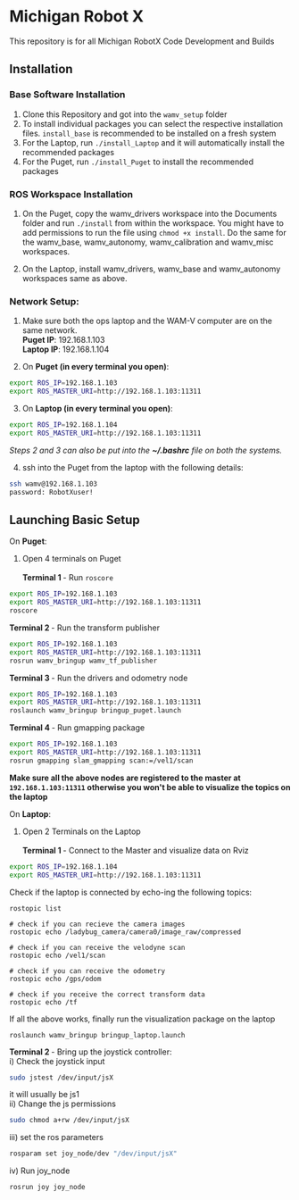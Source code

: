 # Michigan Robot X
This repository is for all Michigan RobotX Code Development and Builds

## Installation

### Base Software Installation
1. Clone this Repository and got into the ```wamv_setup``` folder
2. To install individual packages you can select the respective installation files. ```install_base``` is recommended to be installed on a fresh system
3. For the Laptop, run ```./install_Laptop``` and it will automatically install the recommended packages
4. For the Puget, run ```./install_Puget``` to install the recommended packages

### ROS Workspace Installation
1. On the Puget, copy the wamv_drivers workspace into the Documents folder and run ```./install``` from within the workspace. You might have to add permissions to run the file using ```chmod +x install```. Do the same for the wamv_base, wamv_autonomy, wamv_calibration and wamv_misc workspaces.

2. On the Laptop, install wamv_drivers, wamv_base and wamv_autonomy workspaces same as above.


### Network Setup:
1. Make sure both the ops laptop and the WAM-V computer are on the same network.<br/>
	<strong>Puget IP</strong>: 192.168.1.103<br/>
	<strong>Laptop IP</strong>: 192.168.1.104<br/>

2. On <strong>Puget (in every terminal you open)</strong>:<br/>
``` bash
export ROS_IP=192.168.1.103
export ROS_MASTER_URI=http://192.168.1.103:11311
```

3. On <strong>Laptop (in every terminal you open)</strong>: <br/>
``` bash
export ROS_IP=192.168.1.104
export ROS_MASTER_URI=http://192.168.1.103:11311
```
<em>Steps 2 and 3 can also be put into the <strong>~/.bashrc</strong> file on both the systems.</em>

4. ssh into the Puget from the laptop with the following details:  <br/>
``` bash
ssh wamv@192.168.1.103
password: RobotXuser!
```  

## Launching Basic Setup
On <strong>Puget</strong>:  <br/>
1. Open 4 terminals on Puget  <br/><br/>
<strong> Terminal 1 </strong> - Run ```roscore```
``` bash
export ROS_IP=192.168.1.103
export ROS_MASTER_URI=http://192.168.1.103:11311
roscore
```
<strong> Terminal 2 </strong> - Run the transform publisher
``` bash
export ROS_IP=192.168.1.103
export ROS_MASTER_URI=http://192.168.1.103:11311
rosrun wamv_bringup wamv_tf_publisher
```
<strong> Terminal 3 </strong> - Run the drivers and odometry node
``` bash
export ROS_IP=192.168.1.103
export ROS_MASTER_URI=http://192.168.1.103:11311
roslaunch wamv_bringup bringup_puget.launch
```
<strong> Terminal 4 </strong> - Run gmapping package
``` bash
export ROS_IP=192.168.1.103
export ROS_MASTER_URI=http://192.168.1.103:11311
rosrun gmapping slam_gmapping scan:=/vel1/scan
```
<strong>Make sure all the above nodes are registered to the master at ```192.168.1.103:11311``` otherwise you won't be able to visualize the topics on the laptop</strong>

On <strong>Laptop</strong>:  <br/>
1. Open 2 Terminals on the Laptop  <br/><br/>
<strong> Terminal 1 </strong> - Connect to the Master and visualize data on Rviz
``` bash
export ROS_IP=192.168.1.104
export ROS_MASTER_URI=http://192.168.1.103:11311
```
Check if the laptop is connected by echo-ing the following topics:
```
rostopic list

# check if you can recieve the camera images
rostopic echo /ladybug_camera/camera0/image_raw/compressed 

# check if you can receive the velodyne scan
rostopic echo /vel1/scan

# check if you can receive the odometry
rostopic echo /gps/odom

# check if you receive the correct transform data
rostopic echo /tf
```
If all the above works, finally run the visualization package on the laptop
```
roslaunch wamv_bringup bringup_laptop.launch
```
<strong> Terminal 2 </strong> - Bring up the joystick controller:  <br/>
i) Check the joystick input
```bash
sudo jstest /dev/input/jsX
```
it will usually be js1<br/>
ii) Change the js permissions
```bash
sudo chmod a+rw /dev/input/jsX
```
iii) set the ros parameters  
```bash
rosparam set joy_node/dev "/dev/input/jsX"
```
iv) Run joy_node
```bash
rosrun joy joy_node
```
